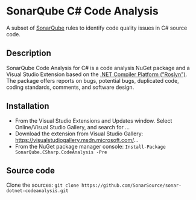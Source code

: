 # SonarQube C# Code Analysis
A subset of [SonarQube](http://www.sonarqube.org) rules to identify code quality issues in C# source code.

## Description

SonarQube Code Analysis for C# is a code analysis NuGet package and a Visual Studio Extension based on the [.NET Compiler Platform ("Roslyn")](https://github.com/dotnet/roslyn). The package offers reports on bugs, potential bugs, duplicated code, coding standards, comments, and software design.

## Installation

* From the Visual Studio Extensions and Updates window. Select Online/Visual Studio Gallery, and search for ...
* Download the extension from Visual Studio Gallery: https://visualstudiogallery.msdn.microsoft.com/...
* From the NuGet package manager console: `Install-Package SonarQube.CSharp.CodeAnalysis -Pre`

## Source code

Clone the sources: `git clone https://github.com/SonarSource/sonar-dotnet-codeanalysis.git`

